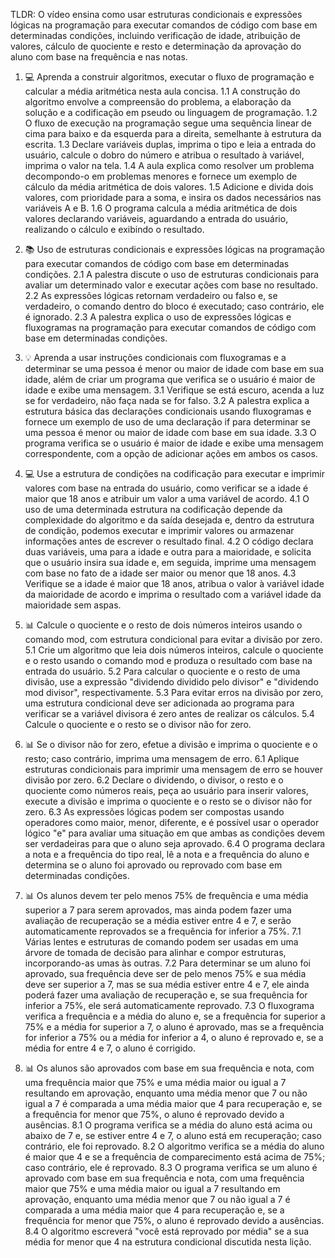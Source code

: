 TLDR: O vídeo ensina como usar estruturas condicionais e expressões lógicas na programação para executar comandos de código com base em determinadas condições, incluindo verificação de idade, atribuição de valores, cálculo de quociente e resto e determinação da aprovação do aluno com base na frequência e nas notas.

1. 💻 Aprenda a construir algoritmos, executar o fluxo de programação e calcular a média aritmética nesta aula concisa.
 1.1 A construção do algoritmo envolve a compreensão do problema, a elaboração da solução e a codificação em pseudo ou linguagem de programação.
 1.2 O fluxo de execução na programação segue uma sequência linear de cima para baixo e da esquerda para a direita, semelhante à estrutura da escrita.
 1.3 Declare variáveis duplas, imprima o tipo e leia a entrada do usuário, calcule o dobro do número e atribua o resultado à variável, imprima o valor na tela.
 1.4 A aula explica como resolver um problema decompondo-o em problemas menores e fornece um exemplo de cálculo da média aritmética de dois valores.
 1.5 Adicione e divida dois valores, com prioridade para a soma, e insira os dados necessários nas variáveis A e B.
 1.6 O programa calcula a média aritmética de dois valores declarando variáveis, aguardando a entrada do usuário, realizando o cálculo e exibindo o resultado.

2. 📚 Uso de estruturas condicionais e expressões lógicas na programação para executar comandos de código com base em determinadas condições.
 2.1 A palestra discute o uso de estruturas condicionais para avaliar um determinado valor e executar ações com base no resultado.
 2.2 As expressões lógicas retornam verdadeiro ou falso e, se verdadeiro, o comando dentro do bloco é executado; caso contrário, ele é ignorado.
 2.3 A palestra explica o uso de expressões lógicas e fluxogramas na programação para executar comandos de código com base em determinadas condições.

3. 💡 Aprenda a usar instruções condicionais com fluxogramas e a determinar se uma pessoa é menor ou maior de idade com base em sua idade, além de criar um programa que verifica se o usuário é maior de idade e exibe uma mensagem.
 3.1 Verifique se está escuro, acenda a luz se for verdadeiro, não faça nada se for falso.
 3.2 A palestra explica a estrutura básica das declarações condicionais usando fluxogramas e fornece um exemplo de uso de uma declaração if para determinar se uma pessoa é menor ou maior de idade com base em sua idade.
 3.3 O programa verifica se o usuário é maior de idade e exibe uma mensagem correspondente, com a opção de adicionar ações em ambos os casos.

4. 💻 Use a estrutura de condições na codificação para executar e imprimir valores com base na entrada do usuário, como verificar se a idade é maior que 18 anos e atribuir um valor a uma variável de acordo.
 4.1 O uso de uma determinada estrutura na codificação depende da complexidade do algoritmo e da saída desejada e, dentro da estrutura de condição, podemos executar e imprimir valores ou armazenar informações antes de escrever o resultado final.
 4.2 O código declara duas variáveis, uma para a idade e outra para a maioridade, e solicita que o usuário insira sua idade e, em seguida, imprime uma mensagem com base no fato de a idade ser maior ou menor que 18 anos.
 4.3 Verifique se a idade é maior que 18 anos, atribua o valor à variável idade da maioridade de acordo e imprima o resultado com a variável idade da maioridade sem aspas.

5. 📊 Calcule o quociente e o resto de dois números inteiros usando o comando mod, com estrutura condicional para evitar a divisão por zero.
 5.1 Crie um algoritmo que leia dois números inteiros, calcule o quociente e o resto usando o comando mod e produza o resultado com base na entrada do usuário.
 5.2 Para calcular o quociente e o resto de uma divisão, use a expressão "dividendo dividido pelo divisor" e "dividendo mod divisor", respectivamente.
 5.3 Para evitar erros na divisão por zero, uma estrutura condicional deve ser adicionada ao programa para verificar se a variável divisora é zero antes de realizar os cálculos.
 5.4 Calcule o quociente e o resto se o divisor não for zero.

6. 📊 Se o divisor não for zero, efetue a divisão e imprima o quociente e o resto; caso contrário, imprima uma mensagem de erro.
 6.1 Aplique estruturas condicionais para imprimir uma mensagem de erro se houver divisão por zero.
 6.2 Declare o dividendo, o divisor, o resto e o quociente como números reais, peça ao usuário para inserir valores, execute a divisão e imprima o quociente e o resto se o divisor não for zero.
 6.3 As expressões lógicas podem ser compostas usando operadores como maior, menor, diferente, e é possível usar o operador lógico "e" para avaliar uma situação em que ambas as condições devem ser verdadeiras para que o aluno seja aprovado.
 6.4 O programa declara a nota e a frequência do tipo real, lê a nota e a frequência do aluno e determina se o aluno foi aprovado ou reprovado com base em determinadas condições.

7. 📊 Os alunos devem ter pelo menos 75% de frequência e uma média superior a 7 para serem aprovados, mas ainda podem fazer uma avaliação de recuperação se a média estiver entre 4 e 7, e serão automaticamente reprovados se a frequência for inferior a 75%.
 7.1 Várias lentes e estruturas de comando podem ser usadas em uma árvore de tomada de decisão para alinhar e compor estruturas, incorporando-as umas às outras.
 7.2 Para determinar se um aluno foi aprovado, sua frequência deve ser de pelo menos 75% e sua média deve ser superior a 7, mas se sua média estiver entre 4 e 7, ele ainda poderá fazer uma avaliação de recuperação e, se sua frequência for inferior a 75%, ele será automaticamente reprovado.
 7.3 O fluxograma verifica a frequência e a média do aluno e, se a frequência for superior a 75% e a média for superior a 7, o aluno é aprovado, mas se a frequência for inferior a 75% ou a média for inferior a 4, o aluno é reprovado e, se a média for entre 4 e 7, o aluno é corrigido.

8. 📊 Os alunos são aprovados com base em sua frequência e nota, com uma frequência maior que 75% e uma média maior ou igual a 7 resultando em aprovação, enquanto uma média menor que 7 ou não igual a 7 é comparada a uma média maior que 4 para recuperação e, se a frequência for menor que 75%, o aluno é reprovado devido a ausências.
 8.1 O programa verifica se a média do aluno está acima ou abaixo de 7 e, se estiver entre 4 e 7, o aluno está em recuperação; caso contrário, ele foi reprovado.
 8.2 O algoritmo verifica se a média do aluno é maior que 4 e se a frequência de comparecimento está acima de 75%; caso contrário, ele é reprovado.
 8.3 O programa verifica se um aluno é aprovado com base em sua frequência e nota, com uma frequência maior que 75% e uma média maior ou igual a 7 resultando em aprovação, enquanto uma média menor que 7 ou não igual a 7 é comparada a uma média maior que 4 para recuperação e, se a frequência for menor que 75%, o aluno é reprovado devido a ausências.
 8.4 O algoritmo escreverá "você está reprovado por média" se a sua média for menor que 4 na estrutura condicional discutida nesta lição.
